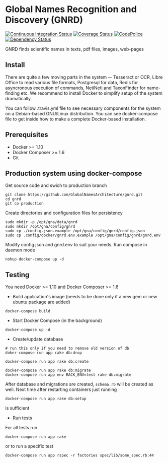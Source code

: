 Global Names Recognition and Discovery (GNRD)
=============================================

[![Continuous Integration Status][ci_img]][ci]
[![Coverage Status][coverage_img]][coverage]
[![CodePolice][qc_img]][qc]
[![Dependency Status][gems_img]][gems]

GNRD finds scientific names in texts, pdf files, images, web-pages

Install
-------

There are quite a few moving parts in the system -- Tesseract or OCR,
Libre Office to read various file formats, Postgresql for data, Redis for
asyncronous execution of commands, NetiNeti and TaxonFinder for name-finding
etc. We recommend to install Docker to simplify setup of the system
dramatically.

You can follow .travis.yml file to see necessary components for the system on a
Debian-based GNU/Linux distribution. You can see docker-compose file to get
inside how to make a complete Docker-based installation.

Prerequisites
-------------

* Docker >= 1.10
* Docker Composer >= 1.6
* Git

Production system using docker-compose
--------------------------------------

Get source code and swich to production branch

```
git clone https://github.com/GlobalNamesArchitecture/gnrd.git
cd gnrd
git co production
```

Create directories and configuration files for persistency

```
sudo mkdir -p /opt/gna/data/gnrd
sudo mkdir /opt/gna/config/gnrd
sudo cp ./config.json.example /opt/gna/config/gnrd/config.json
sudo cp .config/docker/gnrd.env.example /opt/gna/config/gnrd/gnrd.env
```

Modify config.json and gnrd.env to suit your needs.
Run compose in daemon mode

```
nohup docker-compose up -d
```

Testing
-------

You need Docker >= 1.10 and Docker Composer >= 1.6

* Build application's image (needs to be done only if a new gem or new
   ubuntu package are added)

```
docker-compose build

```

* Start Docker Compose (in the background)

```
docker-compose up -d

```

* Create/update database

```
# run this only if you need to remove old version of db
doker-compose run app rake db:drop

docker-compose run app rake db:create

docker-compose run app rake db:migrate
docker-compose run app env RACK_ENV=test rake db:migrate
```

After database and migrations are created, `schema.rb`
will be created as well. Next time after restarting
containers just running

```
docker-compose run app rake db:setup
```
is sufficient

* Run tests

For all tests run

```
docker-compose run app rake
```

or to run a specific test

```
docker-compose run app rspec -r factories spec/lib/some_spec.rb:44
```

[ci_img]: https://secure.travis-ci.org/GlobalNamesArchitecture/gnrd.svg
[ci]: http://travis-ci.org/GlobalNamesArchitecture/gnrd
[coverage_img]: https://coveralls.io/repos/github/GlobalNamesArchitecture/gnrd/badge.svg?branch=master
[coverage]: https://coveralls.io/github/GlobalNamesArchitecture/gnrd?branch=master
[qc_img]: https://codeclimate.com/github/GlobalNamesArchitecture/gnrd.svg
[qc]: https://codeclimate.com/github/GlobalNamesArchitecture/gnrd
[gems_img]: https://gemnasium.com/GlobalNamesArchitecture/gnrd.svg
[gems]: https://gemnasium.com/GlobalNamesArchitecture/gnrd
[5]: http://docs.vagrantup.com/v2/getting-started/index.html
[6]: http://docs.vagrantup.com/v2/installation/
[7]: https://www.virtualbox.org/wiki/Downloads
